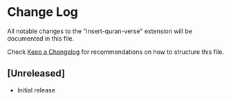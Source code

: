 # Change Log

All notable changes to the "insert-quran-verse" extension will be documented in this file.

Check [Keep a Changelog](http://keepachangelog.com/) for recommendations on how to structure this file.

## [Unreleased]

- Initial release